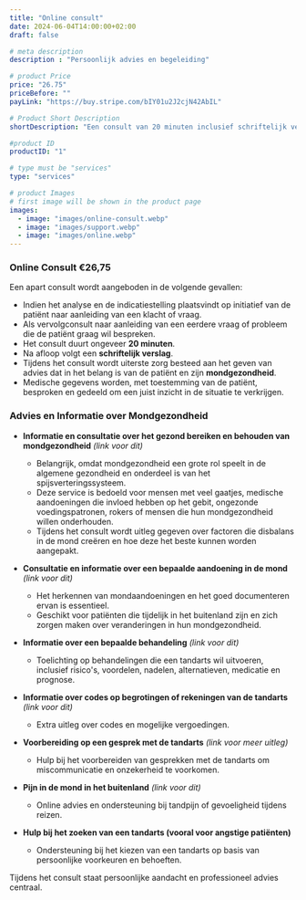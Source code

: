 ```yaml
---
title: "Online consult"
date: 2024-06-04T14:00:00+02:00
draft: false

# meta description
description : "Persoonlijk advies en begeleiding"

# product Price
price: "26.75"
priceBefore: ""
payLink: "https://buy.stripe.com/bIY01u2J2cjN42AbIL"

# Product Short Description
shortDescription: "Een consult van 20 minuten inclusief schriftelijk verslag, gericht op advies en mondgezondheid."

#product ID
productID: "1"

# type must be "services"
type: "services"

# product Images
# first image will be shown in the product page
images:
  - image: "images/online-consult.webp"
  - image: "images/support.webp"
  - image: "images/online.webp"
---
```


### Online Consult €26,75

Een apart consult wordt aangeboden in de volgende gevallen:

- Indien het analyse en de indicatiestelling plaatsvindt op initiatief van de patiënt naar aanleiding van een klacht of vraag.
- Als vervolgconsult naar aanleiding van een eerdere vraag of probleem die de patiënt graag wil bespreken.
- Het consult duurt ongeveer **20 minuten**.
- Na afloop volgt een **schriftelijk verslag**.
- Tijdens het consult wordt uiterste zorg besteed aan het geven van advies dat in het belang is van de patiënt en zijn **mondgezondheid**.
- Medische gegevens worden, met toestemming van de patiënt, besproken en gedeeld om een juist inzicht in de situatie te verkrijgen.

### Advies en Informatie over Mondgezondheid

- **Informatie en consultatie over het gezond bereiken en behouden van mondgezondheid** *(link voor dit)*
  - Belangrijk, omdat mondgezondheid een grote rol speelt in de algemene gezondheid en onderdeel is van het spijsverteringssysteem.
  - Deze service is bedoeld voor mensen met veel gaatjes, medische aandoeningen die invloed hebben op het gebit, ongezonde voedingspatronen, rokers of mensen die hun mondgezondheid willen onderhouden.
  - Tijdens het consult wordt uitleg gegeven over factoren die disbalans in de mond creëren en hoe deze het beste kunnen worden aangepakt.

- **Consultatie en informatie over een bepaalde aandoening in de mond** *(link voor dit)*
  - Het herkennen van mondaandoeningen en het goed documenteren ervan is essentieel.
  - Geschikt voor patiënten die tijdelijk in het buitenland zijn en zich zorgen maken over veranderingen in hun mondgezondheid.

- **Informatie over een bepaalde behandeling** *(link voor dit)*
  - Toelichting op behandelingen die een tandarts wil uitvoeren, inclusief risico's, voordelen, nadelen, alternatieven, medicatie en prognose.

- **Informatie over codes op begrotingen of rekeningen van de tandarts** *(link voor dit)*
  - Extra uitleg over codes en mogelijke vergoedingen.

- **Voorbereiding op een gesprek met de tandarts** *(link voor meer uitleg)*
  - Hulp bij het voorbereiden van gesprekken met de tandarts om miscommunicatie en onzekerheid te voorkomen.

- **Pijn in de mond in het buitenland** *(link voor dit)*
  - Online advies en ondersteuning bij tandpijn of gevoeligheid tijdens reizen.

- **Hulp bij het zoeken van een tandarts (vooral voor angstige patiënten)**
  - Ondersteuning bij het kiezen van een tandarts op basis van persoonlijke voorkeuren en behoeften.

Tijdens het consult staat persoonlijke aandacht en professioneel advies centraal.
